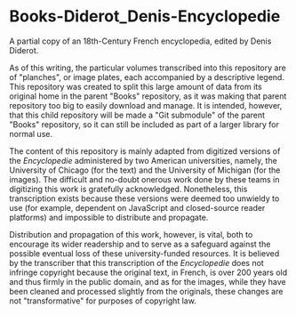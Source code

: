 Books-Diderot_Denis-Encyclopedie
================================

A partial copy of an 18th-Century French encyclopedia, edited by Denis Diderot.

As of this writing, the particular volumes transcribed into this repository are of "planches", or image plates, each accompanied by a descriptive legend.  This repository was created to split this large amount of data from its original home in the parent "Books" repository, as it was making that parent repository too big to easily download and manage.  It is intended, however, that this child repository will be made a "Git submodule" of the parent "Books" repository, so it can still be included as part of a larger library for normal use.

The content of this repository is mainly adapted from digitized versions of the _Encyclopedie_ administered by two American universities, namely, the University of Chicago (for the text) and the University of Michigan (for the images).  The difficult and no-doubt onerous work done by these teams in digitizing this work is gratefully acknowledged.  Nonetheless, this transcription exists because these versions were deemed too unwieldy to use (for example, dependent on JavaScript and closed-source reader platforms) and impossible to distribute and propagate.

Distribution and propagation of this work, however, is vital, both to encourage its wider readership and to serve as a safeguard against the possible eventual loss of these university-funded resources.  It is believed by the transcriber that this transcription of the _Encyclopedie_ does not infringe copyright because the original text, in French, is over 200 years old and thus firmly in the public domain, and as for the images, while they have been cleaned and processed slightly from the originals, these changes are not "transformative" for purposes of copyright law.